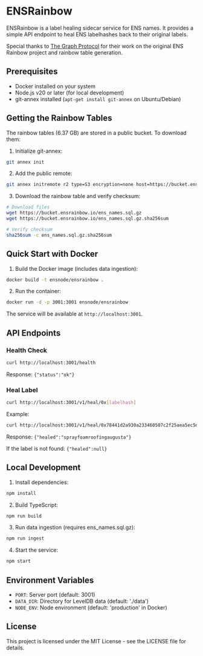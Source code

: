 # ENSRainbow

ENSRainbow is a label healing sidecar service for ENS names. It provides a simple API endpoint to heal ENS labelhashes back to their original labels.

Special thanks to [The Graph Protocol](https://github.com/graphprotocol/ens-rainbow) for their work on the original ENS Rainbow project and rainbow table generation.

## Prerequisites

- Docker installed on your system
- Node.js v20 or later (for local development)
- git-annex installed (`apt-get install git-annex` on Ubuntu/Debian)

## Getting the Rainbow Tables

The rainbow tables (6.37 GB) are stored in a public bucket. To download them:

1. Initialize git-annex:
```bash
git annex init
```

2. Add the public remote:
```bash
git annex initremote r2 type=S3 encryption=none host=https://bucket.ensrainbow.io publicurl=https://bucket.ensrainbow.io
```

3. Download the rainbow table and verify checksum:
```bash
# Download files
wget https://bucket.ensrainbow.io/ens_names.sql.gz
wget https://bucket.ensrainbow.io/ens_names.sql.gz.sha256sum

# Verify checksum
sha256sum -c ens_names.sql.gz.sha256sum
```

## Quick Start with Docker

1. Build the Docker image (includes data ingestion):
```bash
docker build -t ensnode/ensrainbow .
```

2. Run the container:
```bash
docker run -d -p 3001:3001 ensnode/ensrainbow
```

The service will be available at `http://localhost:3001`.

## API Endpoints

### Health Check
```bash
curl http://localhost:3001/health
```
Response: `{"status":"ok"}`

### Heal Label
```bash
curl http://localhost:3001/v1/heal/0x[labelhash]
```
Example:
```bash
curl http://localhost:3001/v1/heal/0x78441d2a930a233460507c2f25aea5ec5dc278db6aeef9e6ee8b930ccc150e58
```
Response: `{"healed":"sprayfoamroofingaugusta"}`

If the label is not found: `{"healed":null}`

## Local Development

1. Install dependencies:
```bash
npm install
```

2. Build TypeScript:
```bash
npm run build
```

3. Run data ingestion (requires ens_names.sql.gz):
```bash
npm run ingest
```

4. Start the service:
```bash
npm start
```

## Environment Variables

- `PORT`: Server port (default: 3001)
- `DATA_DIR`: Directory for LevelDB data (default: './data')
- `NODE_ENV`: Node environment (default: 'production' in Docker)

## License

This project is licensed under the MIT License - see the LICENSE file for details. 